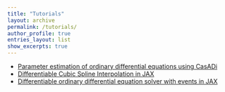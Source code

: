 ```yaml
---
title: "Tutorials"
layout: archive
permalink: /tutorials/
author_profile: true
entries_layout: list
show_excerpts: true
---
```


- <a href="{{page.url | ParameterEstimation}}"> Parameter estimation of ordinary differential equations using CasADi </a>
- <a href="{{page.url | CubicSpline}}"> Differentiable Cubic Spline Interpolation in JAX </a>
- <a href="{{page.url | ODEvent}}"> Differentiable ordinary differential equation solver with events in JAX </a>